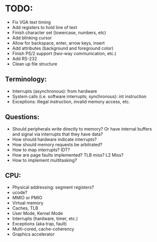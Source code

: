 # TODO:

- Fix VGA text timing
- Add registers to hold line of text
- Finish character set (lowercase, numbers, etc)
- Add blinking cursor
- Allow for backspace, enter, arrow keys, insert
- Add attributes (background and foreground color)
- Finish PS/2 support (two-way communication, etc.)
- Add RS-232
- Clean up file structure

## Terminology:

- Interrupts (asynchronous): from hardware
- System calls (i.e. software interrupts; synchronous): int instruction
- Exceptions: illegal instruction, invalid memory access, etc.

## Questions:

- Should peripherals write directly to memory? Or have internal buffers and signal via interrupts that they have data?
- How should hardware indicate interrupts?
- How should memory requests be arbitrated?
- How to map interrupts? IDT?
- How are page faults implemented? TLB miss? L2 Miss?
- How to implement multitasking?

## CPU:

- Physical addressing: segment registers?
- ucode?
- MMIO or PMIO
- Virtual memory
- Caches, TLB
- User Mode, Kernel Mode
- Interrupts (hardware, timer, etc.)
- Exceptions (aka trap, fault)
- Multi-cored, cache-coherency
- Graphics accelerator
